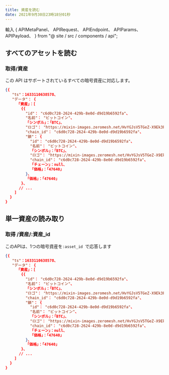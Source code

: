 ```yaml
---
title: 資産を読む
date: 2021年9月30日23時18分01秒
---
```


輸入 { APIMetaPanel、 APIRequest、 APIEndpoint、 APIParams、 APIPayload、 } from "@ site / src / components / api";

## すべてのアセットを読む

### 取得/資産

この API はサポートされているすべての暗号資産に対応します。

<APIEndpoint base="https://leaf-api.pando.im/api" url="/assets" />

<APIMetaPanel />

<APIRequest title="サポートされている資産を読み取る" method="GET" isPublic base="https://leaf-api.pando.im/api" url='/assets' />

```json title="Response"
{{
   "ts"：1633110638578、
   "データ"： {
     「資産」：[
       {{
         "id"： "c6d0c728-2624-429b-8e0d-d9d19b6592fa"、
         "名前"： "ビットコイン"、
         「シンボル」：「BTC」、
         "ロゴ"： "https://mixin-images.zeromesh.net/HvYGJsV5TGeZ-X9Ek3FEQohQZ3fE9LBEBGcOcn4c4BNHovP4fW4YB97Dg5LcXoQ1hUjMEgjbl1DPlKg1TW7kK6XP=s128"
         "chain_id"： "c6d0c728-2624-429b-8e0d-d9d19b6592fa"、
         "鎖"： {
           "id"： "c6d0c728-2624-429b-8e0d-d9d19b6592fa"、
           "名前"： "ビットコイン"、
           「シンボル」：「BTC」、
           "ロゴ"： "https://mixin-images.zeromesh.net/HvYGJsV5TGeZ-X9Ek3FEQohQZ3fE9LBEBGcOcn4c4BNHovP4fW4YB97Dg5LcXoQ1hUjMEgjbl1DPlKg1TW7kK6XP=s128"
           "chain_id"： "c6d0c728-2624-429b-8e0d-d9d19b6592fa"、
           「チェーン」：null、
           「価格」：「47640」
         }、
         「価格」：「47640」
       }、
      // ...
    ]
  }
}
```

## 単一資産の読み取り

### 取得 /資産/:資産_id

このAPIは、1つの暗号資産を`:asset_id `で応答します

<APIEndpoint base="https://leaf-api.pando.im/api" url="/assets/:asset_id" />

<APIMetaPanel />

<APIParams p-asset_id="the asset id" p-asset_id-required="{true}" />

<APIRequest title="単一のアセットを読む" method="GET" isPublic base="https://leaf-api.pando.im/api" url='/assets/c6d0c728-2624-429b-8e0d-d9d19b6592fa' />

```json title="Response"
{{
   "ts"：1633110638578、
   "データ"： {
     「資産」：[
       {{
         "id"： "c6d0c728-2624-429b-8e0d-d9d19b6592fa"、
         "名前"： "ビットコイン"、
         「シンボル」：「BTC」、
         "ロゴ"： "https://mixin-images.zeromesh.net/HvYGJsV5TGeZ-X9Ek3FEQohQZ3fE9LBEBGcOcn4c4BNHovP4fW4YB97Dg5LcXoQ1hUjMEgjbl1DPlKg1TW7kK6XP=s128"
         "chain_id"： "c6d0c728-2624-429b-8e0d-d9d19b6592fa"、
         "鎖"： {
           "id"： "c6d0c728-2624-429b-8e0d-d9d19b6592fa"、
           "名前"： "ビットコイン"、
           「シンボル」：「BTC」、
           "ロゴ"： "https://mixin-images.zeromesh.net/HvYGJsV5TGeZ-X9Ek3FEQohQZ3fE9LBEBGcOcn4c4BNHovP4fW4YB97Dg5LcXoQ1hUjMEgjbl1DPlKg1TW7kK6XP=s128"
           "chain_id"： "c6d0c728-2624-429b-8e0d-d9d19b6592fa"、
           「チェーン」：null、
           「価格」：「47640」
         }、
         「価格」：「47640」
       }、
      // ...
    ]
  }
}
```
